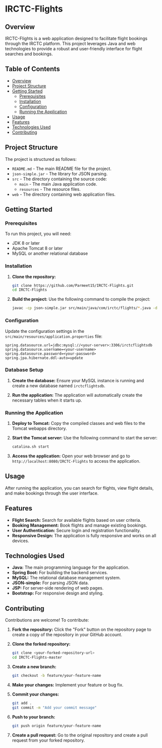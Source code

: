 
# IRCTC-Flights

## Overview
IRCTC-Flights is a web application designed to facilitate flight bookings through the IRCTC platform. This project leverages Java and web technologies to provide a robust and user-friendly interface for flight searches and bookings.

## Table of Contents
- [Overview](#overview)
- [Project Structure](#project-structure)
- [Getting Started](#getting-started)
  - [Prerequisites](#prerequisites)
  - [Installation](#installation)
  - [Configuration](#configuration)
  - [Running the Application](#running-the-application)
- [Usage](#usage)
- [Features](#features)
- [Technologies Used](#technologies-used)
- [Contributing](#contributing)


## Project Structure
The project is structured as follows:

- `README.md` - The main README file for the project.
- `json-simple.jar` - The library for JSON parsing.
- `src` - The directory containing the source code:
  - `main` - The main Java application code.
  - `resources` - The resource files.
- `web` - The directory containing web application files.

## Getting Started

### Prerequisites
To run this project, you will need:

- JDK 8 or later
- Apache Tomcat 8 or later
- MySQL or another relational database

### Installation

1. **Clone the repository:**
   ```sh
   git clone https://github.com/Parmeet15/IRCTC-Flights.git
   cd IRCTC-Flights
   ```

2. **Build the project:**
   Use the following command to compile the project:
   ```sh
   javac -cp json-simple.jar src/main/java/com/irctc/flights/*.java -d out
   ```

### Configuration

Update the configuration settings in the `src/main/resources/application.properties` file:

```properties
spring.datasource.url=jdbc:mysql://<your-server>:3306/irctcflightsdb
spring.datasource.username=<your-username>
spring.datasource.password=<your-password>
spring.jpa.hibernate.ddl-auto=update
```

### Database Setup

1. **Create the database:**
   Ensure your MySQL instance is running and create a new database named `irctcflightsdb`.

2. **Run the application:**
   The application will automatically create the necessary tables when it starts up.

### Running the Application

1. **Deploy to Tomcat:**
   Copy the compiled classes and web files to the Tomcat webapps directory.

2. **Start the Tomcat server:**
   Use the following command to start the server:
   ```sh
   catalina.sh start
   ```

3. **Access the application:**
   Open your web browser and go to `http://localhost:8080/IRCTC-Flights` to access the application.

## Usage
After running the application, you can search for flights, view flight details, and make bookings through the user interface.

## Features
- **Flight Search:** Search for available flights based on user criteria.
- **Booking Management:** Book flights and manage existing bookings.
- **User Authentication:** Secure login and registration functionality.
- **Responsive Design:** The application is fully responsive and works on all devices.

## Technologies Used
- **Java:** The main programming language for the application.
- **Spring Boot:** For building the backend services.
- **MySQL:** The relational database management system.
- **JSON-simple:** For parsing JSON data.
- **JSP:** For server-side rendering of web pages.
- **Bootstrap:** For responsive design and styling.

## Contributing
Contributions are welcome! To contribute:

1. **Fork the repository:**
   Click the "Fork" button on the repository page to create a copy of the repository in your GitHub account.

2. **Clone the forked repository:**
   ```sh
   git clone <your-forked-repository-url>
   cd IRCTC-Flights-master
   ```

3. **Create a new branch:**
   ```sh
   git checkout -b feature/your-feature-name
   ```

4. **Make your changes:**
   Implement your feature or bug fix.

5. **Commit your changes:**
   ```sh
   git add .
   git commit -m "Add your commit message"
   ```

6. **Push to your branch:**
   ```sh
   git push origin feature/your-feature-name
   ```

7. **Create a pull request:**
   Go to the original repository and create a pull request from your forked repository.


